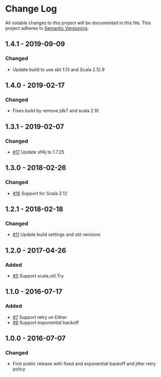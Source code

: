 # Change Log
All notable changes to this project will be documented in this file.
This project adheres to [Semantic Versioning](http://semver.org/).

## 1.4.1 - 2019-09-09
### Changed
- Update build to use sbt 1.13 and Scala 2.12.9

## 1.4.0 - 2019-02-17
### Changed
- Fixes build by remove jdk7 and scala 2.10

## 1.3.1 - 2019-02-07
### Changed
- [#17](https://github.com/krux/stubborn/issues/17) Update slf4j to 1.7.25

## 1.3.0 - 2018-02-26
### Changed
- [#16](https://github.com/krux/stubborn/issues/16) Support for Scala 2.12

## 1.2.1 - 2018-02-18
### Changed
- [#11](https://github.com/krux/stubborn/issues/11) Update build settings and sbt versions

## 1.2.0 - 2017-04-26
### Added
- [#5](https://github.com/krux/stubborn/issues/5) Support scala.util.Try

## 1.1.0 - 2016-07-17
### Added
- [#7](https://github.com/krux/stubborn/issues/7) Support retry on Either
- [#9](https://github.com/krux/stubborn/issues/9) Support exponential backoff

## 1.0.0 - 2016-07-07
### Changed
- First public release with fixed and exponential backoff and jitter retry policy
